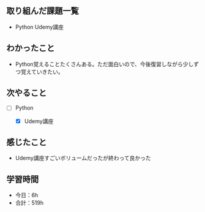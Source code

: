 ## 取り組んだ課題一覧

- Python Udemy講座

## わかったこと
- Python覚えることたくさんある。ただ面白いので、今後復習しながら少しずつ覚えていきたい。

## 次やること

- [ ] Python
    - [x] Udemy講座


## 感じたこと
- Udemy講座すごいボリュームだったが終わって良かった

## 学習時間

- 今日：6h
- 合計：519h